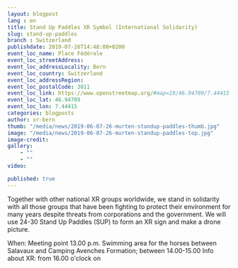 ```yaml
---
layout: blogpost
lang : en
title: Stand Up Paddles XR Symbol (International Solidarity)
slug: stand-up-paddles
branch : Switzerland
publishdate: 2019-07-26T14:48:00+0200
event_loc_name: Place Fédérale
event_loc_streetAddress: 
event_loc_addressLocality: Bern
event_loc_country: Switzerland
event_loc_addressRegion: 
event_loc_postalCode: 3011
event_loc_link: https://www.openstreetmap.org/#map=19/46.94709/7.44415
event_loc_lat: 46.94709
event_loc_lon: 7.44415
categories: blogposts
author: xr-bern
thumb: "/media/news/2019-06-07-26-murten-standup-paddles-thumb.jpg"
image: "/media/news/2019-06-07-26-murten-standup-paddles-top.jpg"
image-credit:
gallery:
    - ""
    - ""
video: 

published: true
---
```


Together with other national XR groups worldwide, we stand in solidarity with all those groups that have been fighting to protect their environment for many years despite threats from corporations and the government.
We will use 24-30 Stand Up Paddles (SUP) to form an XR sign and make a drone picture.

When: Meeting point 13.00 p.m. Swimming area for the horses between Salavaux and Camping Avenches
Formation; between 14.00-15.00
Info about XR: from 16.00 o'clock on

 
